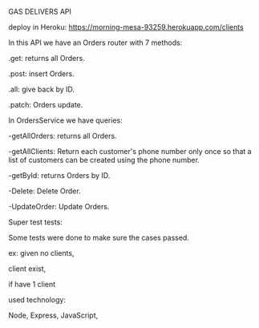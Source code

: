 GAS DELIVERS API

deploy in Heroku:
https://morning-mesa-93259.herokuapp.com/clients

In this API we have an Orders router with 7 methods:

.get: returns all Orders.

.post: insert Orders.

.all: give back by ID.

.patch: Orders update.

In OrdersService we have queries:

-getAllOrders: returns all Orders.

-getAllClients: Return each customer's phone number only once so that a list of customers can be created using the phone number.

-getById: returns Orders by ID.

-Delete: Delete Order.

-UpdateOrder: Update Orders.

Super test tests:

Some tests were done to make sure the cases passed.

ex: given no clients,

client exist,

if have 1 client

used technology:

Node,
Express,
JavaScript,
